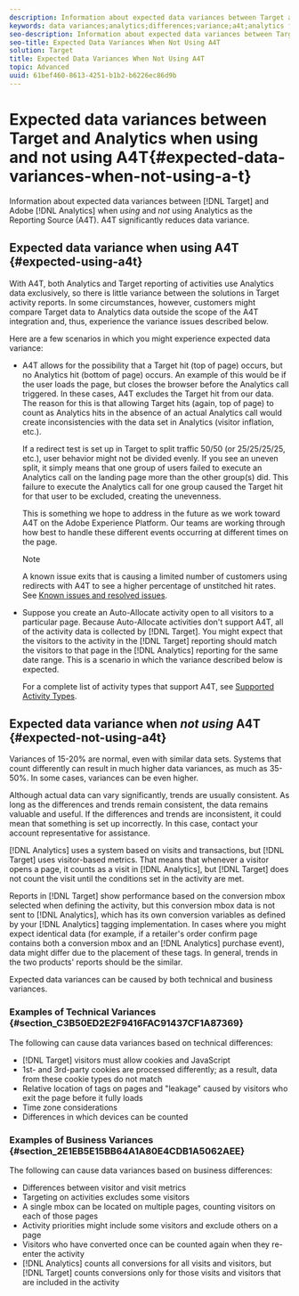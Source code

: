 ```yaml
---
description: Information about expected data variances between Target and Adobe Analytics when not using Analytics as the Reporting Source (A4T), which eliminates data variance altogether.
keywords: data variances;analytics;differences;variance;a4t;analytics for target;analytics as the reporting source;discrepancies;discrepancy
seo-description: Information about expected data variances between Target and Adobe Analytics when not using Analytics as the Reporting Source (A4T), which eliminates data variance altogether.
seo-title: Expected Data Variances When Not Using A4T
solution: Target
title: Expected Data Variances When Not Using A4T
topic: Advanced
uuid: 61bef460-8613-4251-b1b2-b6226ec86d9b
---
```


# Expected data variances between Target and Analytics when using and not using A4T{#expected-data-variances-when-not-using-a-t}

Information about expected data variances between [!DNL Target] and Adobe [!DNL Analytics] when *using* and *not* using Analytics as the Reporting Source (A4T). A4T significantly reduces data variance.

## Expected data variance when using A4T {#expected-using-a4t}

With A4T, both Analytics and Target reporting of activities use Analytics data exclusively, so there is little variance between the solutions in Target activity reports. In some circumstances, however, customers might compare Target data to Analytics data outside the scope of the A4T integration and, thus, experience the variance issues described below.

Here are a few scenarios in which you might experience expected data variance: 

* A4T allows for the possibility that a Target hit (top of page) occurs, but no Analytics hit (bottom of page) occurs. An example of this would be if the user loads the page, but closes the browser before the Analytics call triggered. In these cases, A4T excludes the Target hit from our data. The reason for this is that allowing Target hits (again, top of page) to count as Analytics hits in the absence of an actual Analytics call would create inconsistencies with the data set in Analytics (visitor inflation, etc.).

  If a redirect test is set up in Target to split traffic 50/50 (or 25/25/25/25, etc.), user behavior might not be divided evenly. If you see an uneven split, it simply means that one group of users failed to execute an Analytics call on the landing page more than the other group(s) did. This failure to execute the Analytics call for one group caused the Target hit for that user to be excluded, creating the unevenness.

  This is something we hope to address in the future as we work toward A4T on the Adobe Experience Platform. Our teams are working through how best to handle these different events occurring at different times on the page.

  >[!NOTE]
  >
  >A known issue exits that is causing a limited number of customers using redirects with A4T to see a higher percentage of unstitched hit rates. See [Known issues and resolved issues](/help/r-release-notes/known-issues-resolved-issues.md#redirect).

* Suppose you create an Auto-Allocate activity open to all visitors to a particular page. Because Auto-Allocate activities don't support A4T, all of the activity data is collected by [!DNL Target]. You might expect that the visitors to the activity in the [!DNL Target] reporting should match the visitors to that page in the [!DNL Analytics] reporting for the same date range. This is a scenario in which the variance described below is expected.

  For a complete list of activity types that support A4T, see [Supported Activity Types](../../c-integrating-target-with-mac/a4t/a4t.md#section_F487896214BF4803AF78C552EF1669AA).

## Expected data variance when *not using* A4T {#expected-not-using-a4t}

Variances of 15-20% are normal, even with similar data sets. Systems that count differently can result in much higher data variances, as much as 35-50%. In some cases, variances can be even higher.

Although actual data can vary significantly, trends are usually consistent. As long as the differences and trends remain consistent, the data remains valuable and useful. If the differences and trends are inconsistent, it could mean that something is set up incorrectly. In this case, contact your account representative for assistance.

[!DNL Analytics] uses a system based on visits and transactions, but [!DNL Target] uses visitor-based metrics. That means that whenever a visitor opens a page, it counts as a visit in [!DNL Analytics], but [!DNL Target] does not count the visit until the conditions set in the activity are met.

Reports in [!DNL Target] show performance based on the conversion mbox selected when defining the activity, but this conversion mbox data is not sent to [!DNL Analytics], which has its own conversion variables as defined by your [!DNL Analytics] tagging implementation. In cases where you might expect identical data (for example, if a retailer's order confirm page contains both a conversion mbox and an [!DNL Analytics] purchase event), data might differ due to the placement of these tags. In general, trends in the two products' reports should be the similar.

Expected data variances can be caused by both technical and business variances.

### Examples of Technical Variances {#section_C3B50ED2E2F9416FAC91437CF1A87369}

The following can cause data variances based on technical differences:

* [!DNL Target] visitors must allow cookies and JavaScript 
* 1st- and 3rd-party cookies are processed differently; as a result, data from these cookie types do not match 
* Relative location of tags on pages and "leakage" caused by visitors who exit the page before it fully loads 
* Time zone considerations 
* Differences in which devices can be counted

### Examples of Business Variances {#section_2E1EB5E15BB64A1A80E4CDB1A5062AEE}

The following can cause data variances based on business differences:

* Differences between visitor and visit metrics 
* Targeting on activities excludes some visitors 
* A single mbox can be located on multiple pages, counting visitors on each of those pages 
* Activity priorities might include some visitors and exclude others on a page 
* Visitors who have converted once can be counted again when they re-enter the activity 
* [!DNL Analytics] counts all conversions for all visits and visitors, but [!DNL Target] counts conversions only for those visits and visitors that are included in the activity